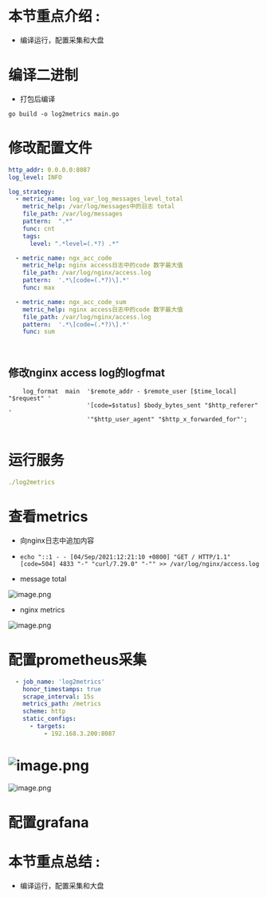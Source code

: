 # 本节重点介绍 :

- 编译运行，配置采集和大盘

# 编译二进制

- 打包后编译

```shell
go build -o log2metrics main.go
```

# 修改配置文件

```yaml
http_addr: 0.0.0.0:8087
log_level: INFO

log_strategy:
  - metric_name: log_var_log_messages_level_total
    metric_help: /var/log/messages中的日志 total
    file_path: /var/log/messages
    pattern:  ".*"
    func: cnt
    tags:
      level: ".*level=(.*?) .*"

  - metric_name: ngx_acc_code
    metric_help: nginx access日志中的code 数字最大值
    file_path: /var/log/nginx/access.log
    pattern:  '.*\[code=(.*?)\].*'
    func: max

  - metric_name: ngx_acc_code_sum
    metric_help: nginx access日志中的code 数字最大值
    file_path: /var/log/nginx/access.log
    pattern:  '.*\[code=(.*?)\].*'
    func: sum




```

## 修改nginx access log的logfmat

```shell
    log_format  main  '$remote_addr - $remote_user [$time_local] "$request" '
                      '[code=$status] $body_bytes_sent "$http_referer" '
                      '"$http_user_agent" "$http_x_forwarded_for"';


```

# 运行服务

```yaml
./log2metrics 
```

# 查看metrics

- 向nginx日志中追加内容
- ```
  echo "::1 - - [04/Sep/2021:12:21:10 +0800] "GET / HTTP/1.1" [code=504] 4833 "-" "curl/7.29.0" "-"" >> /var/log/nginx/access.log
  ```
- message total

![image.png](https://fynotefile.oss-cn-zhangjiakou.aliyuncs.com/fynote/908/1630721498000/4568973b31cd47329e154f79a97b6372.png)

- nginx metrics

![image.png](https://fynotefile.oss-cn-zhangjiakou.aliyuncs.com/fynote/908/1630721498000/662f78e0c45449b5b78832a60648eda0.png)

# 配置prometheus采集

```yaml
  - job_name: 'log2metrics'
    honor_timestamps: true
    scrape_interval: 15s
    metrics_path: /metrics
    scheme: http
    static_configs:
      - targets:
          - 192.168.3.200:8087
```

# ![image.png](https://fynotefile.oss-cn-zhangjiakou.aliyuncs.com/fynote/908/1630721498000/0d1490510d964770a9f4942e96d1d570.png)

![image.png](https://fynotefile.oss-cn-zhangjiakou.aliyuncs.com/fynote/908/1630721498000/48e5dcf1daa343a8b2535e5ca5f76bc0.png)

# 配置grafana

# 本节重点总结 :

- 编译运行，配置采集和大盘